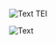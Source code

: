 

![Text TEI](https://yuhkak.github.io/YuhkaK/images/Text.png)

![Text](https://yuhkak.github.io/YuhkaK/images/rsztext.jpg)



